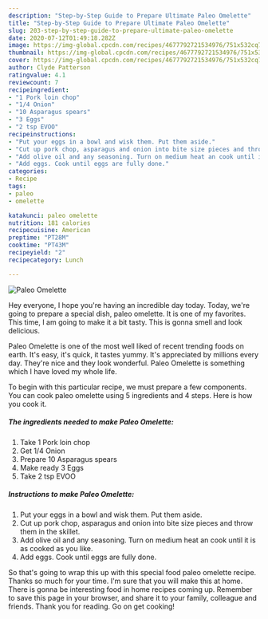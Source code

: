 ```yaml
---
description: "Step-by-Step Guide to Prepare Ultimate Paleo Omelette"
title: "Step-by-Step Guide to Prepare Ultimate Paleo Omelette"
slug: 203-step-by-step-guide-to-prepare-ultimate-paleo-omelette
date: 2020-07-12T01:49:18.282Z
image: https://img-global.cpcdn.com/recipes/4677792721534976/751x532cq70/paleo-omelette-recipe-main-photo.jpg
thumbnail: https://img-global.cpcdn.com/recipes/4677792721534976/751x532cq70/paleo-omelette-recipe-main-photo.jpg
cover: https://img-global.cpcdn.com/recipes/4677792721534976/751x532cq70/paleo-omelette-recipe-main-photo.jpg
author: Clyde Patterson
ratingvalue: 4.1
reviewcount: 7
recipeingredient:
- "1 Pork loin chop"
- "1/4 Onion"
- "10 Asparagus spears"
- "3 Eggs"
- "2 tsp EVOO"
recipeinstructions:
- "Put your eggs in a bowl and wisk them. Put them aside."
- "Cut up pork chop, asparagus and onion into bite size pieces and throw them in the skillet."
- "Add olive oil and any seasoning. Turn on medium heat an cook until it is as cooked as you like."
- "Add eggs. Cook until eggs are fully done."
categories:
- Recipe
tags:
- paleo
- omelette

katakunci: paleo omelette 
nutrition: 181 calories
recipecuisine: American
preptime: "PT28M"
cooktime: "PT43M"
recipeyield: "2"
recipecategory: Lunch

---
```



![Paleo Omelette](https://img-global.cpcdn.com/recipes/4677792721534976/751x532cq70/paleo-omelette-recipe-main-photo.jpg)

Hey everyone, I hope you're having an incredible day today. Today, we're going to prepare a special dish, paleo omelette. It is one of my favorites. This time, I am going to make it a bit tasty. This is gonna smell and look delicious.



Paleo Omelette is one of the most well liked of recent trending foods on earth. It's easy, it's quick, it tastes yummy. It's appreciated by millions every day. They're nice and they look wonderful. Paleo Omelette is something which I have loved my whole life.


To begin with this particular recipe, we must prepare a few components. You can cook paleo omelette using 5 ingredients and 4 steps. Here is how you cook it.

<!--inarticleads1-->

##### The ingredients needed to make Paleo Omelette:

1. Take 1 Pork loin chop
1. Get 1/4 Onion
1. Prepare 10 Asparagus spears
1. Make ready 3 Eggs
1. Take 2 tsp EVOO




<!--inarticleads2-->

##### Instructions to make Paleo Omelette:

1. Put your eggs in a bowl and wisk them. Put them aside.
1. Cut up pork chop, asparagus and onion into bite size pieces and throw them in the skillet.
1. Add olive oil and any seasoning. Turn on medium heat an cook until it is as cooked as you like.
1. Add eggs. Cook until eggs are fully done.




So that's going to wrap this up with this special food paleo omelette recipe. Thanks so much for your time. I'm sure that you will make this at home. There is gonna be interesting food in home recipes coming up. Remember to save this page in your browser, and share it to your family, colleague and friends. Thank you for reading. Go on get cooking!
